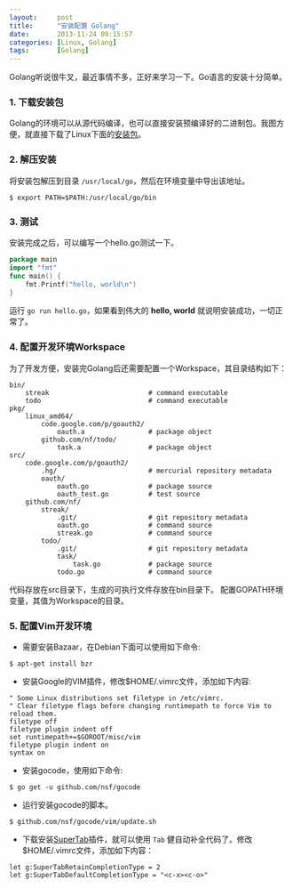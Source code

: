 ```yaml
---
layout:     post
title:      "安装配置 Golang"
date:       2013-11-24 09:15:57
categories: [Linux, Golang]
tags:       [Golang]
---
```


Golang听说很牛叉，最近事情不多，正好来学习一下。Go语言的安装十分简单。
<!--more-->

### 1. 下载安装包

Golang的环境可以从源代码编译，也可以直接安装预编译好的二进制包。我图方便，就直接下载了Linux下面的[安装包](https://code.google.com/p/go/downloads/list)。

### 2. 解压安装

将安装包解压到目录 `/usr/local/go`，然后在环境变量中导出该地址。

```shell
$ export PATH=$PATH:/usr/local/go/bin
```

### 3. 测试

安装完成之后，可以编写一个hello.go测试一下。

```go
package main
import "fmt"
func main() {
    fmt.Printf("hello, world\n")
}
```

运行 `go run hello.go`，如果看到伟大的 __hello, world__ 就说明安装成功，一切正常了。

### 4. 配置开发环境Workspace

为了开发方便，安装完Golang后还需要配置一个Workspace，其目录结构如下：

```
bin/
    streak                         # command executable
    todo                           # command executable
pkg/
    linux_amd64/
        code.google.com/p/goauth2/
            oauth.a                # package object
        github.com/nf/todo/
            task.a                 # package object
src/
    code.google.com/p/goauth2/
        .hg/                       # mercurial repository metadata
        oauth/
            oauth.go               # package source
            oauth_test.go          # test source
    github.com/nf/
        streak/
            .git/                  # git repository metadata
            oauth.go               # command source
            streak.go              # command source
        todo/
            .git/                  # git repository metadata
            task/
                task.go            # package source
            todo.go                # command source
```

代码存放在src目录下，生成的可执行文件存放在bin目录下。 配置GOPATH环境变量，其值为Workspace的目录。

### 5. 配置Vim开发环境

- 需要安装Bazaar，在Debian下面可以使用如下命令:

```shell
$ apt-get install bzr
```

- 安装Google的VIM插件，修改$HOME/.vimrc文件，添加如下内容:

```vim
" Some Linux distributions set filetype in /etc/vimrc.
" Clear filetype flags before changing runtimepath to force Vim to reload them.
filetype off
filetype plugin indent off
set runtimepath+=$GOROOT/misc/vim
filetype plugin indent on
syntax on
```

- 安装gocode，使用如下命令:

```shell
$ go get -u github.com/nsf/gocode
```

- 运行安装gocode的脚本。

```shell
$ github.com/nsf/gocode/vim/update.sh
```

- 下载安装[SuperTab](https://github.com/ervandew/supertab)插件，就可以使用 `Tab` 健自动补全代码了。修改$HOME/.vimrc文件，添加如下内容：

```vim
let g:SuperTabRetainCompletionType = 2
let g:SuperTabDefaultCompletionType = "<c-x><c-o>"
```

